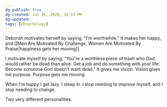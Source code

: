 ```yaml
---
dg-publish: true
dg-created: Jul 26, 2020, 10:13 PM
dg-updated: 
tags: [phsychology]
---
```


Deborah motivates herself by saying, "I'm worthwhile." It makes her happy, and [[Men Are Motivated By Challenge, Women Are Motivated By Praise|happiness gets her moving]].

I motivate myself by saying, "You're a worthless piece of trash who God would rather be dead than alive. Get a job and do something with your life. Become someone God doesn't want dead." It gives me vision. Vision gives me purpose. Purpose gets me moving.

When I'm happy I get lazy. I sleep in. I stop needing to improve myself, and I stop needing to change.

Two very different personalities.